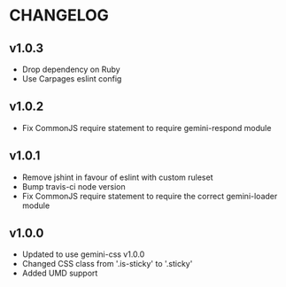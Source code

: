 # CHANGELOG

## v1.0.3

  - Drop dependency on Ruby
  - Use Carpages eslint config

## v1.0.2

  - Fix CommonJS require statement to require gemini-respond module

## v1.0.1

  - Remove jshint in favour of eslint with custom ruleset
  - Bump travis-ci node version
  - Fix CommonJS require statement to require the correct gemini-loader module

## v1.0.0

  - Updated to use gemini-css v1.0.0
  - Changed CSS class from '.is-sticky' to '.sticky'
  - Added UMD support

